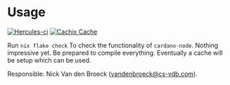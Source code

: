 # Usage
[![Hercules-ci][Herc badge]][Herc link]
[![Cachix Cache][Cachix badge]][Cachix link]

[Herc badge]: https://img.shields.io/badge/ci--by--hercules-green.svg
[Herc link]: https://hercules-ci.com/github/ArdanaLabs/Maesarat
[Cachix badge]: https://img.shields.io/badge/cachix-private_ArdanaLabs-blue.svg
[Cachix link]: https://private-ardanalabs.cachix.org

Run `nix flake check` To check the functionality of `cardano-node`. Nothing
impressive yet. Be prepared to compile everything. Eventually a cache will be
setup which can be used.

Responsible: Nick Van den Broeck (vandenbroeck@cs-vdb.com).



